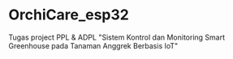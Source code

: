 # OrchiCare_esp32
Tugas project PPL &amp; ADPL "Sistem Kontrol dan Monitoring Smart Greenhouse pada Tanaman Anggrek Berbasis IoT"
